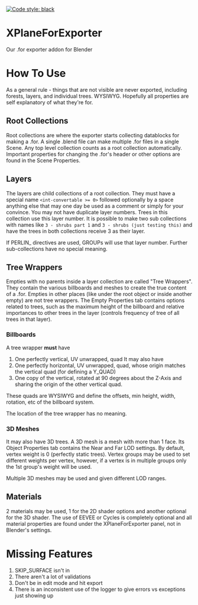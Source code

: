 [![Code style: black](https://img.shields.io/badge/code%20style-black-000000.svg)](https://github.com/psf/black)

# XPlaneForExporter
Our .for exporter addon for Blender

# How To Use
As a general rule - things that are not visible are never exported, including forests, layers, and individual trees. WYSIWYG.
Hopefully all properties are self explanatory of what they're for.

## Root Collections
Root collections are where the exporter starts collecting datablocks for making a .for. A single .blend file can make multiple .for files in a single Scene. Any top level collection counts as a root collection automatically. Important properties for changing the .for's header or other options are found in the Scene Properties.

## Layers
The layers are child collections of a root collection. They must have a special name `<int-convertable >= 0>` followed optionally by a space anything else that may one day be used as a comment or simply for your convince. You may not have duplicate layer numbers. Trees in this collection use this layer number. It is possible to make two sub collections with names like `3 - shrubs part 1` and `3 - shrubs (just testing this)` and have the trees in both collections receive 3 as their layer.

If PERLIN_ directives are used, GROUPs will use that layer number. Further sub-collections have no special meaning.

## Tree Wrappers
Empties with no parents inside a layer collection are called "Tree Wrappers". They contain the various billboards and meshes to create the true content of a .for. Empties in other places (like under the root object or inside another empty) are not tree wrappers. The Empty Properties tab contains options related to trees, such as the maximum height of the billboard and relative importances to other trees in the layer (controls frequency of tree of all trees in that layer). 

### Billboards
A tree wrapper **must** have
1. One perfectly vertical, UV unwrapped, quad
It may also have
1. One perfectly horizontal, UV unwrapped, quad, whose origin matches the vertical quad (for defining a Y_QUAD)
2. One copy of the vertical, rotated at 90 degrees about the Z-Axis and sharing the origin of the other vertical quad.

These quads are WYSIWYG and define the offsets, min height, width, rotation, etc of the billboard system.

The location of the tree wrapper has no meaning.

### 3D Meshes
It may also have 3D trees. A 3D mesh is a mesh with more than 1 face. Its Object Properties tab contains the Near and Far LOD settings. By default, vertex weight is 0 (perfectly static trees). Vertex groups may be used to set different weights per vertex, however, if a vertex is in multiple groups only the 1st group's weight will be used.

Multiple 3D meshes may be used and given different LOD ranges.

## Materials
2 materials may be used, 1 for the 2D shader options and another optional for the 3D shader. The use of EEVEE or Cycles is completely optional and all material properties are found under the XPlaneForExporter panel, not in Blender's settings.

# Missing Features
1. SKIP_SURFACE isn't in
2. There aren't a lot of validations
3. Don't be in edit mode and hit export
4. There is an inconsistent use of the logger to give errors vs exceptions just showing up
